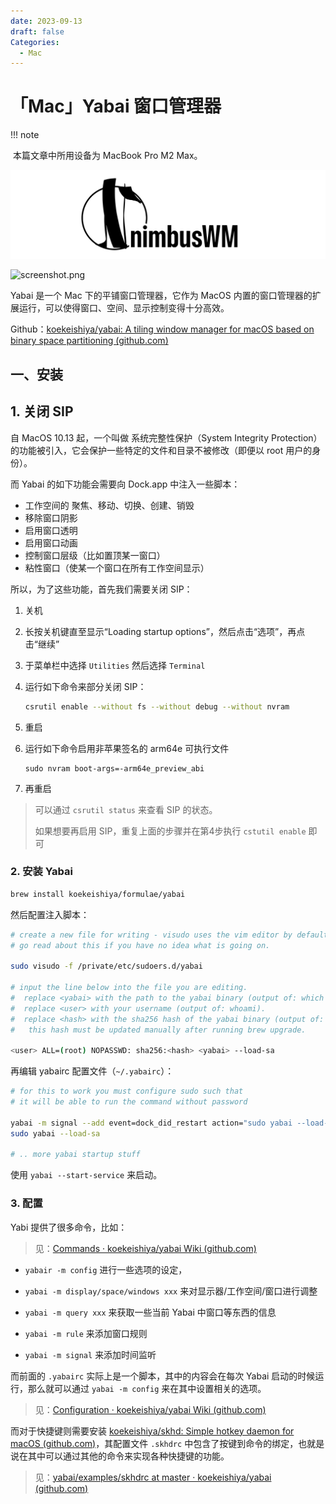 ```yaml
---
date: 2023-09-13
draft: false
Categories:
  - Mac
---
```


# 「Mac」Yabai 窗口管理器

!!! note

​	本篇文章中所用设备为 MacBook Pro M2 Max。

![Banner](https://github.com/koekeishiya/yabai/raw/master/assets/banner/banner.svg)

![screenshot.png](https://github.com/koekeishiya/yabai/blob/master/assets/screenshot.png?raw=true)

Yabai 是一个 Mac 下的平铺窗口管理器，它作为 MacOS 内置的窗口管理器的扩展运行，可以使得窗口、空间、显示控制变得十分高效。

Github：[koekeishiya/yabai: A tiling window manager for macOS based on binary space partitioning (github.com)](https://github.com/koekeishiya/yabai)

## 一、安装

## 1. 关闭 SIP

自 MacOS 10.13 起，一个叫做 系统完整性保护（System Integrity Protection）的功能被引入，它会保护一些特定的文件和目录不被修改（即便以 root 用户的身份）。

而 Yabai 的如下功能会需要向 Dock.app 中注入一些脚本：

- 工作空间的 聚焦、移动、切换、创建、销毁
- 移除窗口阴影
- 启用窗口透明
- 启用窗口动画
- 控制窗口层级（比如置顶某一窗口）
- 粘性窗口（使某一个窗口在所有工作空间显示）

所以，为了这些功能，首先我们需要关闭 SIP：

1. 关机

2. 长按关机键直至显示“Loading startup options”，然后点击“选项”，再点击“继续”

3. 于菜单栏中选择 `Utilities` 然后选择 `Terminal`

4. 运行如下命令来部分关闭 SIP：

   ```bash
   csrutil enable --without fs --without debug --without nvram
   ```

5. 重启

6. 运行如下命令启用非苹果签名的 arm64e 可执行文件

   ```
   sudo nvram boot-args=-arm64e_preview_abi
   ```

7. 再重启

> 可以通过 `csrutil status` 来查看 SIP 的状态。
>
> 如果想要再启用 SIP，重复上面的步骤并在第4步执行 `cstutil enable` 即可

### 2. 安装 Yabai

```bash
brew install koekeishiya/formulae/yabai
```

然后配置注入脚本：

```bash
# create a new file for writing - visudo uses the vim editor by default.
# go read about this if you have no idea what is going on.

sudo visudo -f /private/etc/sudoers.d/yabai

# input the line below into the file you are editing.
#  replace <yabai> with the path to the yabai binary (output of: which yabai).
#  replace <user> with your username (output of: whoami). 
#  replace <hash> with the sha256 hash of the yabai binary (output of: shasum -a 256 $(which yabai)).
#   this hash must be updated manually after running brew upgrade.

<user> ALL=(root) NOPASSWD: sha256:<hash> <yabai> --load-sa
```

再编辑 yabairc 配置文件（`~/.yabairc`）：

```bash
# for this to work you must configure sudo such that
# it will be able to run the command without password

yabai -m signal --add event=dock_did_restart action="sudo yabai --load-sa"
sudo yabai --load-sa

# .. more yabai startup stuff
```

使用 `yabai --start-service` 来启动。

### 3. 配置

Yabi 提供了很多命令，比如：

> 见：[Commands · koekeishiya/yabai Wiki (github.com)](https://github.com/koekeishiya/yabai/wiki/Commands#message-passing-interface)

- `yabair -m config` 进行一些选项的设定，

- `yabai -m display/space/windows xxx` 来对显示器/工作空间/窗口进行调整
- `yabai -m query xxx` 来获取一些当前 Yabai 中窗口等东西的信息
- `yabai -m rule` 来添加窗口规则
- `yabai -m signal` 来添加时间监听



而前面的 `.yabairc` 实际上是一个脚本，其中的内容会在每次 Yabai 启动的时候运行，那么就可以通过 `yabai -m config` 来在其中设置相关的选项。

> 见：[Configuration · koekeishiya/yabai Wiki (github.com)](https://github.com/koekeishiya/yabai/wiki/Configuration#configuration-file)



而对于快捷键则需要安装 [koekeishiya/skhd: Simple hotkey daemon for macOS (github.com)](https://github.com/koekeishiya/skhd)，其配置文件 `.skhdrc` 中包含了按键到命令的绑定，也就是说在其中可以通过其他的命令来实现各种快捷键的功能。

> 见：[yabai/examples/skhdrc at master · koekeishiya/yabai (github.com)](https://github.com/koekeishiya/yabai/blob/master/examples/skhdrc)

